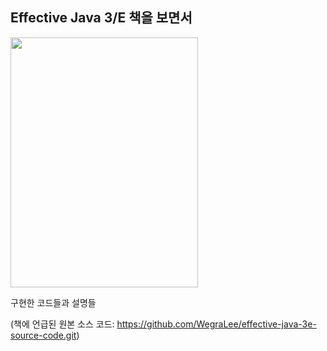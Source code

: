 ## Effective Java 3/E 책을 보면서

<img src="http://image.yes24.com/goods/65551284/XL" width="300" height="400">

구현한 코드들과 설명들

(책에 언급된 원본 소스 코드: https://github.com/WegraLee/effective-java-3e-source-code.git)